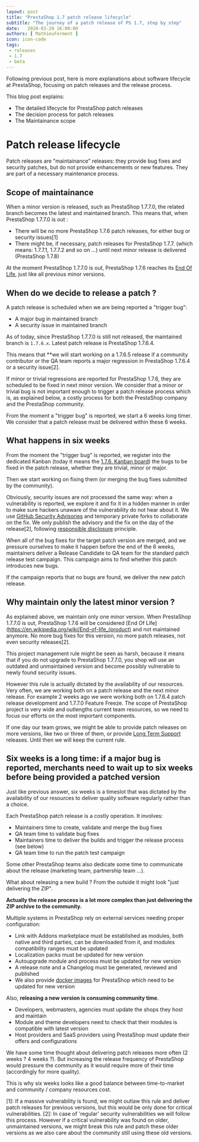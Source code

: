 ```yaml
---
layout: post
title: "PrestaShop 1.7 patch release lifecycle"
subtitle: "The journey of a patch release of PS 1.7, step by step"
date:   2020-03-20 16:00:00
authors: [ MathieuFerment ]
icon: icon-code
tags:
 - releases
 - 1.7
 - beta
---
```



Following previous post, here is more explanations about software lifecycle at PrestaShop, focusing on patch releases and the release process.

This blog post explains:
- The detailed lifecycle for PrestaShop patch releases
- The decision process for patch releases
- The Maintainance scope

# Patch release lifecycle

Patch releases are "maintainance" releases: they provide bug fixes and security patches, but do not provide enhancements or new features. They are part of a necessary maintenance process.

## Scope of maintainance

When a minor version is released, such as PrestaShop 1.7.7.0, the related branch becomes the latest and maintained branch.
This means that, when PrestaShop 1.7.7.0 is out :
- There will be no more PrestaShop 1.7.6 patch releases, for either bug or security issues[1]
- There might be, if necessary, patch releases for PrestaShop 1.7.7. (which means: 1.7.7.1, 1.7.7.2 and so on ...) until next minor release is delivered (PrestaShop 1.7.8)

At the moment PrestaShop 1.7.7.0 is out, PrestaShop 1.7.6 reaches its [End Of Life](https://en.wikipedia.org/wiki/End-of-life_(product)), just like all previous minor versions.


## When do we decide to release a patch ?

A patch release is scheduled when we are being reported a "trigger bug":
- A major bug in maintained branch
- A security issue in maintained branch

As of today, since PrestaShop 1.7.7.0 is still not released, the maintained branch is `1.7.6.x`. Latest patch release is PrestaShop 1.7.6.4.

This means that **we will start working on a 1.7.6.5 release if a community contributor or the QA team reports a major regression in PrestaShop 1.7.6.4 or a security issue[2].

If minor or trivial regressions are reported for PrestaShop 1.7.6, they are scheduled to be fixed in next minor version. We consider that a minor or trivial bug is not important enough to trigger a patch release process which is, as explained below, a costly process for both the PrestaShop company and the PrestaShop community.

From the moment a "trigger bug" is reported, we start a 6 weeks long timer. We consider that a patch release must be delivered within these 6 weeks.

## What happens in six weeks

From the moment the "trigger bug" is reported, we register into the dedicated Kanban (today it means the [1.7.6. Kanban board](https://github.com/PrestaShop/PrestaShop/projects/4)) the bugs to be fixed in the patch release, whether they are trivial, minor or major.

Then we start working on fixing them (or merging the bug fixes submitted by the community).

Obviously, security issues are not processed the same way: when a vulnerability is reported, we explore it and fix it in a hidden manner in order to make sure hackers unaware of the vulnerability do not hear about it. We use [GitHub Security Advisories](https://help.github.com/en/github/managing-security-vulnerabilities/about-github-security-advisories) and temporary private forks to collaborate on the fix. We only publish the advisory and the fix on the day of the release[2], following [responsible disclosure](https://en.wikipedia.org/wiki/Responsible_disclosure) principle.

When all of the bug fixes for the target patch version are merged, and we pressure ourselves to make it happen before the end of the 6 weeks, maintainers deliver a Release Candidate to QA team for the standard patch release test campaign. This campaign aims to find whether this patch introduces new bugs.

If the campaign reports that no bugs are found, we deliver the new patch release.

## Why maintain only the latest minor version ?

As explained above, we maintain only one minor version.
When PrestaShop 1.7.7.0 is out, PrestaShop 1.7.6 will be considered [End Of Life](https://en.wikipedia.org/wiki/End-of-life_(product) and not maintained anymore. No more bug fixes for this version, no more patch releases, not even security releases[2].

This project management rule might be seen as harsh, because it means that if you do not upgrade to PrestaShop 1.7.7.0, you shop will use an outdated and unmaintained version and become possibly vulnerable to newly found security issues.

However this rule is actually dictated by the availability of our resources. Very often, we are working both on a patch release and the next minor release. For example 2 weeks ago we were working both on 1.7.6.4 patch release development and 1.7.7.0 Feature Freeze. The scope of PrestaShop project is very wide and outlengths current team resources, so we need to focus our efforts on the most important components.

If one day our team grows, we might be able to provide patch releases on more versions, like two or three of them, or provide [Long Term Support](https://en.wikipedia.org/wiki/Long-term_support) releases. Until then we will keep the current rule.

## Six weeks is a long time: if a major bug is reported, merchants need to wait up to six weeks before being provided a patched version

Just like previous answer, six weeks is a timeslot that was dictated by the availability of our resources  to deliver quality software regularly rather than a choice.

Each PrestaShop patch release is a costly operation. It involves:
- Maintainers time to create, validate and merge the bug fixes
- QA team time to validate bug fixes
- Maintainers time to deliver the builds and trigger the release process (see below)
- QA team time to run the patch test campaign

Some other PrestaShop teams also dedicate some time to communicate about the release (marketing team, partnership team ...).

What about releasing a new build ? From the outside it might look "just delivering the ZIP".

**Actually the release process is a lot more complex than just delivering the ZIP archive to the community.**

Multiple systems in PrestaShop rely on external services needing proper configuration:

- Link with Addons marketplace must be established as modules, both native and third parties, can be downloaded from it, and modules compatibility ranges must be updated
- Localization packs must be updated for new version
- Autoupgrade module and process must be updated for new version
- A release note and a Changelog must be generated, reviewed and published
- We also provide [docker images](https://github.com/PrestaShop/docker) for PrestaShop which need to be updated for new version

Also, **releasing a new version is consuming community time**.

- Developers, webmasters, agencies must update the shops they host and maintain
- Module and theme developers need to check that their modules is compatible with latest version
- Host providers and SaaS providers using PrestaShop must update their offers and configurations

We have some time thought about delivering patch releases more often (2 weeks ? 4 weeks ?). But increasing the release frequency of PrestaShop would pressure the community as it would require more of their time (accordingly for more quality).

This is why six weeks looks like a good balance between time-to-market and community / company resources cost.

[1]: If a massive vulnerability is found, we might outlaw this rule and deliver patch releases for previous versions, but this would be only done for critical vulnerabilities.
[2]: In case of 'regular' security vulnerabilities we will follow this process. However if a critical vulnerability was found on older, unmaintained versions, we might break this rule and patch these older versions as we also care about the community still using these old versions.